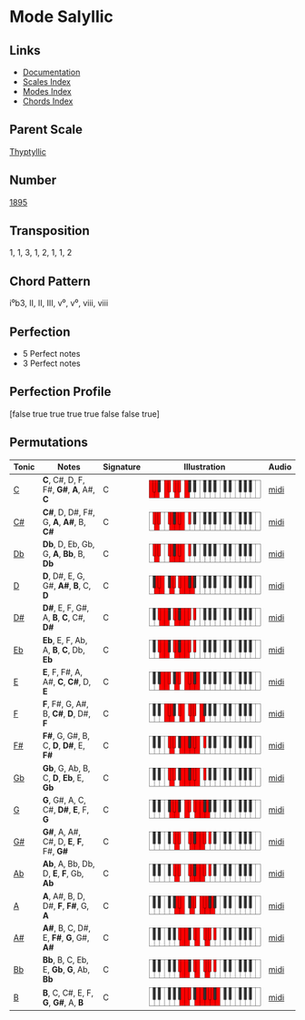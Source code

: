 # Mode Salyllic

## Links

- [Documentation](README.md)
- [Scales Index](Scales.md)
- [Modes Index](Modes.md)
- [Chords Index](Chords.md)

## Parent Scale

[Thyptyllic](ScaleThyptyllic.md)

## Number

[1895](https://ianring.com/musictheory/scales/1895)

## Transposition

1, 1, 3, 1, 2, 1, 1, 2

## Chord Pattern

i⁰b3, II, II, III, v⁰, v⁰, viii, viii

## Perfection

- 5 Perfect notes
- 3 Perfect notes

## Perfection Profile

[false true true true true false false true]

## Permutations

| Tonic | Notes | Signature | Illustration | Audio |
|-------|-------|-----------|--------------|-------|
| [C](ModeCNaturalSalyllic.md) | **C**, C#, D, F, F#, **G#**, **A**, A#, **C** | C | ![CNaturalSalyllic](ModeCNaturalSalyllic.png) | [midi](https://github.com/edipermadi/music/blob/main/docs/ModeCNaturalSalyllic.mid?raw=true) |
| [C#](ModeCSharpSalyllic.md) | **C#**, D, D#, F#, G, **A**, **A#**, B, **C#** | C | ![CSharpSalyllic](ModeCSharpSalyllic.png) | [midi](https://github.com/edipermadi/music/blob/main/docs/ModeCSharpSalyllic.mid?raw=true) |
| [Db](ModeDFlatSalyllic.md) | **Db**, D, Eb, Gb, G, **A**, **Bb**, B, **Db** | C | ![DFlatSalyllic](ModeDFlatSalyllic.png) | [midi](https://github.com/edipermadi/music/blob/main/docs/ModeDFlatSalyllic.mid?raw=true) |
| [D](ModeDNaturalSalyllic.md) | **D**, D#, E, G, G#, **A#**, **B**, C, **D** | C | ![DNaturalSalyllic](ModeDNaturalSalyllic.png) | [midi](https://github.com/edipermadi/music/blob/main/docs/ModeDNaturalSalyllic.mid?raw=true) |
| [D#](ModeDSharpSalyllic.md) | **D#**, E, F, G#, A, **B**, **C**, C#, **D#** | C | ![DSharpSalyllic](ModeDSharpSalyllic.png) | [midi](https://github.com/edipermadi/music/blob/main/docs/ModeDSharpSalyllic.mid?raw=true) |
| [Eb](ModeEFlatSalyllic.md) | **Eb**, E, F, Ab, A, **B**, **C**, Db, **Eb** | C | ![EFlatSalyllic](ModeEFlatSalyllic.png) | [midi](https://github.com/edipermadi/music/blob/main/docs/ModeEFlatSalyllic.mid?raw=true) |
| [E](ModeENaturalSalyllic.md) | **E**, F, F#, A, A#, **C**, **C#**, D, **E** | C | ![ENaturalSalyllic](ModeENaturalSalyllic.png) | [midi](https://github.com/edipermadi/music/blob/main/docs/ModeENaturalSalyllic.mid?raw=true) |
| [F](ModeFNaturalSalyllic.md) | **F**, F#, G, A#, B, **C#**, **D**, D#, **F** | C | ![FNaturalSalyllic](ModeFNaturalSalyllic.png) | [midi](https://github.com/edipermadi/music/blob/main/docs/ModeFNaturalSalyllic.mid?raw=true) |
| [F#](ModeFSharpSalyllic.md) | **F#**, G, G#, B, C, **D**, **D#**, E, **F#** | C | ![FSharpSalyllic](ModeFSharpSalyllic.png) | [midi](https://github.com/edipermadi/music/blob/main/docs/ModeFSharpSalyllic.mid?raw=true) |
| [Gb](ModeGFlatSalyllic.md) | **Gb**, G, Ab, B, C, **D**, **Eb**, E, **Gb** | C | ![GFlatSalyllic](ModeGFlatSalyllic.png) | [midi](https://github.com/edipermadi/music/blob/main/docs/ModeGFlatSalyllic.mid?raw=true) |
| [G](ModeGNaturalSalyllic.md) | **G**, G#, A, C, C#, **D#**, **E**, F, **G** | C | ![GNaturalSalyllic](ModeGNaturalSalyllic.png) | [midi](https://github.com/edipermadi/music/blob/main/docs/ModeGNaturalSalyllic.mid?raw=true) |
| [G#](ModeGSharpSalyllic.md) | **G#**, A, A#, C#, D, **E**, **F**, F#, **G#** | C | ![GSharpSalyllic](ModeGSharpSalyllic.png) | [midi](https://github.com/edipermadi/music/blob/main/docs/ModeGSharpSalyllic.mid?raw=true) |
| [Ab](ModeAFlatSalyllic.md) | **Ab**, A, Bb, Db, D, **E**, **F**, Gb, **Ab** | C | ![AFlatSalyllic](ModeAFlatSalyllic.png) | [midi](https://github.com/edipermadi/music/blob/main/docs/ModeAFlatSalyllic.mid?raw=true) |
| [A](ModeANaturalSalyllic.md) | **A**, A#, B, D, D#, **F**, **F#**, G, **A** | C | ![ANaturalSalyllic](ModeANaturalSalyllic.png) | [midi](https://github.com/edipermadi/music/blob/main/docs/ModeANaturalSalyllic.mid?raw=true) |
| [A#](ModeASharpSalyllic.md) | **A#**, B, C, D#, E, **F#**, **G**, G#, **A#** | C | ![ASharpSalyllic](ModeASharpSalyllic.png) | [midi](https://github.com/edipermadi/music/blob/main/docs/ModeASharpSalyllic.mid?raw=true) |
| [Bb](ModeBFlatSalyllic.md) | **Bb**, B, C, Eb, E, **Gb**, **G**, Ab, **Bb** | C | ![BFlatSalyllic](ModeBFlatSalyllic.png) | [midi](https://github.com/edipermadi/music/blob/main/docs/ModeBFlatSalyllic.mid?raw=true) |
| [B](ModeBNaturalSalyllic.md) | **B**, C, C#, E, F, **G**, **G#**, A, **B** | C | ![BNaturalSalyllic](ModeBNaturalSalyllic.png) | [midi](https://github.com/edipermadi/music/blob/main/docs/ModeBNaturalSalyllic.mid?raw=true) |
